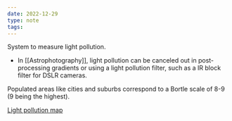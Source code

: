 ```yaml
---
date: 2022-12-29
type: note
tags:
---
```


System to measure light pollution.
- In [[Astrophotography]], light pollution can be canceled out in post-processing gradients or using a light pollution filter, such as a IR block filter for DSLR cameras.

Populated areas like cities and suburbs correspond to a Bortle scale of 8-9 (9 being the highest).

[Light pollution map](http://djlorenz.github.io/astronomy/lp2006/overlay/dark.html)
